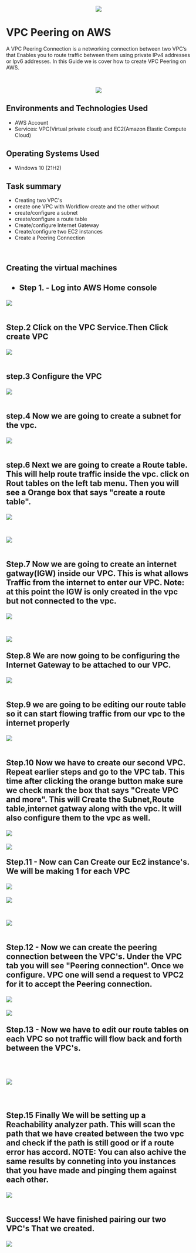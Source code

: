 <p align="center">
<img src="https://i.imgur.com/J8diUgJ.jpg alt="Traffic Examination"/>
</p>

<h1>VPC Peering on AWS</h1>


<P>
	A VPC Peering Connection is a networking connection between two VPC’s that Enables you to route traffic between them using private IPv4 addresses or Ipv6 addresses.  In this Guide we is cover how to create VPC Peering on AWS.
  </p>
  <br />
  
  <p align="center">
<img src="https://i.imgur.com/ixtEfbT.png alt="Traffic Examination"/>
</p>


<h2>Environments and Technologies Used</h2>

- AWS Account
- Services: VPC(Virtual private cloud) and EC2(Amazon Elastic Compute Cloud)

<h2>Operating Systems Used </h2>

- Windows 10 (21H2)
<h2>Task summary</h2>


	 
  - Creating two VPC's
  - create one VPC with Workflow create and the other without
  - create/configure a subnet
  - create/configure a route table
  - Create/configure Internet Gateway
  - Create/configure two EC2 instances
  - Create a Peering Connection
   
   
  
  <br />

<h2>Creating the virtual machines<h2/>                                                             

- Step 1. - Log into AWS Home console

<p>
<img src="https://i.imgur.com/lFkzNFY.png alt"Resource Group"/?
</p>
<br />
<br />

Step.2 Click on the VPC Service.Then Click create VPC

<p>
<img src="https://i.imgur.com/2kIe3pS.png alt"Resource Group"/?
</p>
<br />
<br />

step.3 Configure the VPC

<p>
<img src="https://i.imgur.com/2kIe3pS.png alt"Resource Group"/?
</p>
<br />
<br />

step.4 Now we are going to create a subnet for the vpc.

<p>
<img src="https://i.imgur.com/sk0KOMx.png alt"Rescource Group"/?
</p>
<br />
<br />

step.6 Next we are going to create a Route table. This will help route traffic inside the vpc. click on Rout tables on the left tab menu.  Then you will see a Orange box that says "create a route table".

<p>
<img src="https://i.imgur.com/9i6mGQB.png alt"Rescource Group"/?
</p>
<br />
<br />  

<p>
<img src="https://i.imgur.com/1mpaxhQ.png alt"Rescource Group"/?
</p>
<br />
<br />  
  
Step.7 Now we are going to create an internet gatway(IGW) inside our VPC.  This is what allows Traffic from the internet to enter our VPC. Note: at this point the IGW is only created in the vpc but not connected to the vpc.
<p>
<img src="https://i.imgur.com/2OxTJgS.png alt"Rescource Group"/?
</p>
<br />
<br /> 

<p>
<img src="https://i.imgur.com/ME7uuBR.png alt"Rescource Group"/?
</p>
<br />
<br /
                                                            
Step.8 We are now going to be configuring the Internet Gateway to be attached to our VPC. 
<p>
<img src="https://i.imgur.com/krSdl3H.png alt"Rescource Group"/?
</p>
<br />
<br />
  
Step.9 we are going to be editing our route table so it can start flowing traffic from our vpc to the internet properly
<p>
<img src="https://i.imgur.com/pfXvmZv.png alt"Rescource Group"/?
</p>
<br />                                                            
<br />
                                                            
Step.10 Now we have to create our second VPC. Repeat earlier steps and go to the VPC tab.  This time after clicking the orange button make sure we check mark the box that says "Create VPC and more". This will Create the Subnet,Route table,internet gatway along with the vpc.  It will also configure them to the vpc as well.                                                           
<p>
<img src="https://i.imgur.com/IFdHMDC.png alt"Rescource Group"/?
</p>

<p>
<img src="https://i.imgur.com/LJ73wG4.png alt"Rescource Group"/?
</p>


Step.11 - Now can Can Create our Ec2 instance's. We will be making 1 for each VPC

<p>
<img src="https://i.imgur.com/a2rZN7O.png alt"Rescource Group"/?
</p>

<p>
<img src="https://i.imgur.com/iw1AQFD.png alt"Rescource Group"/?
</p>
<br />
<br />  

<p>
<img src="https://i.imgur.com/Qukc7oG.png alt"Rescource Group"/?
</p>
<br />
<br />  

Step.12 - Now we can create the peering connection between the VPC's.  Under the VPC tab you will see "Peering connection". Once we configure.  VPC one will send a request to VPC2 for it to accept the Peering connection.

<p>
<img src="https://i.imgur.com/vHEzXMR.png alt"Rescource Group"/?
</p>

<p>
<img src="https://i.imgur.com/sWLEIKU.png alt"Rescource Group"/?
</p>
<br />
<br />
Step.13 -  Now we have to edit our route tables on each VPC so not traffic will flow back and forth between the VPC's.
<br />
<br />
<br />  


<p>
<img src="https://i.imgur.com/1NAgkMH.png alt"Rescource Group"/?
</p>
<br />
<br /> 

<br />

Step.15 Finally We will be setting up a Reachability analyzer path. This will scan the path that we have created between the two vpc and check if the path is still good or if a route error has accord. NOTE:  You can also achive the same results by conneting into you instances that you have made and pinging them  against each other.

<p>
<img src="https://i.imgur.com/oXkaPjT.png alt"Rescource Group"/?
</p>
<br />
<br />  

Success!  We have finished pairing our two VPC's That we created.

<p>
<img src="https://i.imgur.com/BxG3atb.png alt"Rescource Group"/?
</p>
<br />
<br />  

